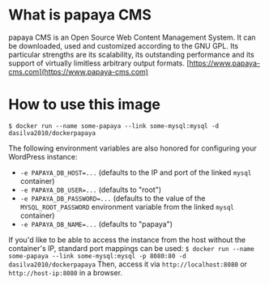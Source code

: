 # What is papaya CMS
papaya CMS is an Open Source Web Content Management System. It can be downloaded, used and customized according to the GNU GPL. Its particular strengths are its scalability, its outstanding performance and its support of virtually limitless arbitrary output formats. [https://www.papaya-cms.com](https://www.papaya-cms.com)

# How to use this image
```$ docker run --name some-papaya --link some-mysql:mysql -d dasilva2010/dockerpapaya```

The following environment variables are also honored for configuring your WordPress instance:

* `-e PAPAYA_DB_HOST=...` (defaults to the IP and port of the linked `mysql` container)
* `-e PAPAYA_DB_USER=...` (defaults to "root")
* `-e PAPAYA_DB_PASSWORD=...` (defaults to the value of the `MYSQL_ROOT_PASSWORD` environment variable from the linked `mysql` container)
* `-e PAPAYA_DB_NAME=...` (defaults to "papaya")

If you'd like to be able to access the instance from the host without the container's IP, standard port mappings can be used:
```$ docker run --name some-papaya --link some-mysql:mysql -p 8080:80 -d dasilva2010/dockerpapaya```
Then, access it via `http://localhost:8080` or `http://host-ip:8080` in a browser.
